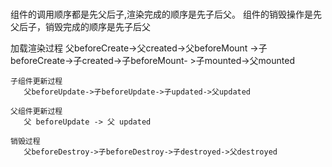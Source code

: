 
# 
   组件的调用顺序都是先父后子,渲染完成的顺序是先子后父。
   组件的销毁操作是先父后子，销毁完成的顺序是先子后父       

   加载渲染过程
       父beforeCreate->父created->父beforeMount
       ->子beforeCreate->子created->子beforeMount- >子mounted->父mounted

    子组件更新过程
       父beforeUpdate->子beforeUpdate->子updated->父updated
  
    父组件更新过程
       父 beforeUpdate -> 父 updated
 
    销毁过程
       父beforeDestroy->子beforeDestroy->子destroyed->父destroyed
